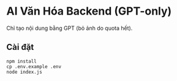 # AI Văn Hóa Backend (GPT-only)

Chỉ tạo nội dung bằng GPT (bỏ ảnh do quota hết).

## Cài đặt
```
npm install
cp .env.example .env
node index.js
```